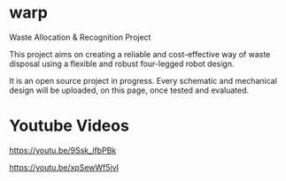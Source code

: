 # warp
Waste Allocation &amp; Recognition Project

This project aims on creating a reliable and cost-effective way of waste disposal using a flexible and robust four-legged robot design.

It is an open source project in progress. Every schematic and mechanical design will be uploaded, on this page, once tested and evaluated.

# Youtube Videos
https://youtu.be/9Ssk_ifbPBk

https://youtu.be/xpSewWf5jvI
